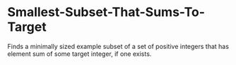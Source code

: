 # Smallest-Subset-That-Sums-To-Target
Finds a minimally sized example subset of a set of positive integers that has element sum of some target integer, if one exists.

